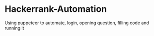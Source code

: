 # Hackerrank-Automation
Using puppeteer to automate, login, opening question, filling code and running it

